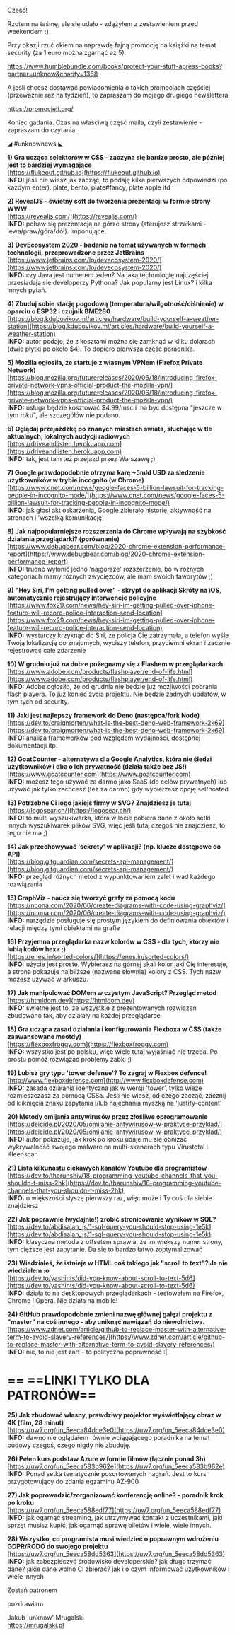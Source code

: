 Cześć!

Rzutem na taśmę, ale się udało - zdążyłem z zestawieniem przed weekendem :)

 

Przy okazji rzuć okiem na naprawdę fajną promocję na książki na temat security (za 1 euro można zgarnąć aż 5).

https://www.humblebundle.com/books/protect-your-stuff-apress-books?partner=unknow&charity=1368

 

A jeśli chcesz dostawać powiadomienia o takich promocjach częściej (przeważnie raz na tydzień), to zapraszam do mojego drugiego newslettera.

https://promocjeit.org/

 

Koniec gadania. Czas na właściwą część maila, czyli zestawienie - zapraszam do czytania.

 

◢ #unknownews ◣


**1) Gra ucząca selektorów w CSS - zaczyna się bardzo prosto, ale później jest to bardziej wymagające**  
[https://flukeout.github.io](https://flukeout.github.io)  
**INFO:** jeśli nie wiesz jak zacząć, to podaję kilka pierwszych odpowiedzi (po każdym enter): plate, bento, plate#fancy, plate apple itd  


**2) RevealJS - świetny soft do tworzenia prezentacji w formie strony WWW**  
[https://revealjs.com/](https://revealjs.com/)  
**INFO:** pobaw się prezentacją na górze strony (sterujesz strzałkami - lewa/praw/góra/dół). Imponujące.  


**3) DevEcosystem 2020 - badanie na temat używanych w formach technologii, przeprowadzone przez JetBrains**  
[https://www.jetbrains.com/lp/devecosystem-2020/](https://www.jetbrains.com/lp/devecosystem-2020/)  
**INFO:** czy Java jest numerem jeden? Na jaką technologię najczęściej przesiadają się developerzy Pythona? Jak popularny jest Linux? i kilka innych pytań.  


**4) Zbuduj sobie stację pogodową (temperatura/wilgotność/ciśnienie) w oparciu o ESP32 i czujnik BME280**  
[https://blog.kdubovikov.ml/articles/hardware/build-yourself-a-weather-station](https://blog.kdubovikov.ml/articles/hardware/build-yourself-a-weather-station)  
**INFO:** autor podaje, że z kosztami można się zamknąć w kilku dolarach (dwie płytki po około $4). To dopiero pierwsza część poradnika.  


**5) Mozilla ogłosiła, że startuje z własnym VPNem (Firefox Private Network)**  
[https://blog.mozilla.org/futurereleases/2020/06/18/introducing-firefox-private-network-vpns-official-product-the-mozilla-vpn/](https://blog.mozilla.org/futurereleases/2020/06/18/introducing-firefox-private-network-vpns-official-product-the-mozilla-vpn/)  
**INFO:** usługa będzie kosztować $4.99/msc i ma być dostępna "jeszcze w tym roku", ale szczegółów nie podano.  


**6) Oglądaj przejażdżkę po znanych miastach świata, słuchając w tle aktualnych, lokalnych audycji radiowych**  
[https://driveandlisten.herokuapp.com](https://driveandlisten.herokuapp.com)  
**INFO:** tak, jest tam też przejazd przez Warszawę ;)  


**7) Google prawdopodobnie otrzyma karę ~5mld USD za śledzenie użytkowników w trybie incognito (w Chrome)**  
[https://www.cnet.com/news/google-faces-5-billion-lawsuit-for-tracking-people-in-incognito-mode/](https://www.cnet.com/news/google-faces-5-billion-lawsuit-for-tracking-people-in-incognito-mode/)  
**INFO:** jak głosi akt oskarżenia, Google zbierało historię, aktywność na stronach i 'wszelką komunikację'  


**8) Jak najpopularniejsze rozszerzenia do Chrome wpływają na szybkość działania przeglądarki? (porównanie)**  
[https://www.debugbear.com/blog/2020-chrome-extension-performance-report](https://www.debugbear.com/blog/2020-chrome-extension-performance-report)  
**INFO:** trudno wyłonić jedno 'najgorsze' rozszerzenie, bo w różnych kategoriach mamy różnych zwycięzców, ale mam swoich faworytów ;)  


**9) "Hey Siri, I&rsquo;m getting pulled over" - skrypt do aplikacji Skróty na iOS, automatycznie rejestrujący interwencje policyjne**  
[https://www.fox29.com/news/hey-siri-im-getting-pulled-over-iphone-feature-will-record-police-interaction-send-location](https://www.fox29.com/news/hey-siri-im-getting-pulled-over-iphone-feature-will-record-police-interaction-send-location)  
**INFO:** wystarczy krzyknąć do Siri, że policja Cię zatrzymała, a telefon wyśle Twoją lokalizację do znajomych, wyciszy telefon, przyciemni ekran i zacznie rejestrować całe zdarzenie  


**10) W grudniu już na dobre pożegnamy się z Flashem w przeglądarkach**  
[https://www.adobe.com/products/flashplayer/end-of-life.html](https://www.adobe.com/products/flashplayer/end-of-life.html)  
**INFO:** Adobe ogłosiło, że od grudnia nie będzie już możliwości pobrania flash playera. To już koniec życia projektu. Nie będzie żadnych updatów, w tym tych od security.  


**11) Jaki jest najlepszy framework do Deno (następca/fork Node)**  
[https://dev.to/craigmorten/what-is-the-best-deno-web-framework-2k69](https://dev.to/craigmorten/what-is-the-best-deno-web-framework-2k69)  
**INFO:** analiza frameworków pod względem wydajności, dostępnej dokumentacji itp.  


**12) GoatCounter - alternatywa dla Google Analytics, która nie śledzi użytkowników i dba o ich prywatność (działa także bez JS!)**  
[https://www.goatcounter.com](https://www.goatcounter.com)  
**INFO:** możesz tego używać za darmo jako SaaS (do celów prywatnych) lub używać jak tylko zechcesz (też za darmo) gdy wybierzesz opcję selfhosted  


**13) Potrzebne Ci logo jakiejś firmy w SVG? Znajdziesz je tutaj**  
[https://logosear.ch/](https://logosear.ch/)  
**INFO:** to multi wyszukiwarka, która w locie pobiera dane z około setki innych wyszukiwarek plików SVG, więc jeśli tutaj czegoś nie znajdziesz, to tego nie ma ;)  


**14) Jak przechowywać 'sekrety' w aplikacji? (np. klucze dostępowe do API)**  
[https://blog.gitguardian.com/secrets-api-management/](https://blog.gitguardian.com/secrets-api-management/)  
**INFO:** przegląd różnych metod z wypunktowaniem zalet i wad każdego rozwiązania  


**15) GraphViz - naucz się tworzyć grafy za pomocą kodu**  
[https://ncona.com/2020/06/create-diagrams-with-code-using-graphviz/](https://ncona.com/2020/06/create-diagrams-with-code-using-graphviz/)  
**INFO:** narzędzie posługuje się prostym językiem do definiowania obiektów i relacji między tymi obiektami na grafie  


**16) Przyjemna przeglądarka nazw kolorów w CSS - dla tych, którzy nie lubią kodów hexa ;)**  
[https://enes.in/sorted-colors/](https://enes.in/sorted-colors/)  
**INFO:** użycie jest proste. Wybierasz na górnej skali kolor jaki Cię interesuje, a strona pokazuje najbliższe (nazwane słownie) kolory z CSS. Tych nazw możesz używać w arkuszu.  


**17) Jak manipulować DOMem w czystym JavaScript? Przegląd metod**  
[https://htmldom.dev](https://htmldom.dev)  
**INFO:** świetne jest to, że wszystkie z prezentowanych rozwiązań zbudowano tak, aby działały na każdej przeglądarce  


**18) Gra ucząca zasad działania i konfigurowania Flexboxa w CSS (także zaawansowane meotdy)**  
[https://flexboxfroggy.com](https://flexboxfroggy.com)  
**INFO:** wszystko jest po polsku, więc wiele tutaj wyjaśniać nie trzeba. Po prostu pomóż rozwiązać problemy żabki ;)  


**19) Lubisz gry typu 'tower defense'? To zagraj w Flexbox defence!**  
[http://www.flexboxdefense.com](http://www.flexboxdefense.com)  
**INFO:** zasada działania identyczna jak w wersji 'tower', tylko wieże rozmieszczasz za pomocą CSSa. Jeśli nie wiesz, od czego zacząć, zacznij od kliknięcia znaku zapytania i/lub najechania myszką na 'justify-content'  


**20) Metody omijania antywirusów przez złośliwe oprogramowanie**  
[https://deicide.pl/2020/05/omijanie-antywirusow-w-praktyce-przyklad/](https://deicide.pl/2020/05/omijanie-antywirusow-w-praktyce-przyklad/)  
**INFO:** autor pokazuje, jak krok po kroku udaje mu się obniżać wykrywalność swojego malware na multi-skanerach typu Virustotal i Kleenscan  


**21) Lista kilkunastu ciekawych kanałów Youtube dla programistów**  
[https://dev.to/tharunshiv/18-programming-youtube-channels-that-you-shouldn-t-miss-2hk](https://dev.to/tharunshiv/18-programming-youtube-channels-that-you-shouldn-t-miss-2hk)  
**INFO:** o większości słyszę pierwszy raz, więc może i Ty coś dla siebie znajdziesz  


**22) Jak poprawnie (wydajnie!) zrobić stronicowanie wyników w SQL?**  
[https://dev.to/abdisalan_js/1-sql-query-you-should-stop-using-1e5k](https://dev.to/abdisalan_js/1-sql-query-you-should-stop-using-1e5k)  
**INFO:** klasyczna metoda z offsetem sprawia, że im większy numer strony, tym cięższe jest zapytanie. Da się to bardzo łatwo zoptymalizować  


**23) Wiedziałeś, że istnieje w HTML coś takiego jak "scroll to text"? Ja nie wiedziałem :o**  
[https://dev.to/yashints/did-you-know-about-scroll-to-text-5d6](https://dev.to/yashints/did-you-know-about-scroll-to-text-5d6)  
**INFO:** działa to na desktopowych przeglądarkach - testowałem na Firefox, Chrome i Opera. Nie działa na mobile!  


**24) GitHub prawdopodobnie zmieni nazwę głównej gałęzi projektu z "master" na coś innego - aby uniknąć nawiązań do niewolnictwa.**  
[https://www.zdnet.com/article/github-to-replace-master-with-alternative-term-to-avoid-slavery-references/](https://www.zdnet.com/article/github-to-replace-master-with-alternative-term-to-avoid-slavery-references/)  
**INFO:** nie, to nie jest żart - to polityczna poprawność :|  


== **==LINKI TYLKO DLA PATRONÓW==**
 ==

**25) Jak zbudować własny, prawdziwy projektor wyświetlający obraz w 4K (film, 28 minut)**  
[https://uw7.org/un_5eeca84dce3e0](https://uw7.org/un_5eeca84dce3e0)  
**INFO:** dawno nie oglądałem równie wciągającego poradnika na temat budowy czegoś, czego nigdy nie zbuduję.  


**26) Pełen kurs podstaw Azure w formie filmów (łącznie ponad 3h)**  
[https://uw7.org/un_5eeca583b962e](https://uw7.org/un_5eeca583b962e)  
**INFO:** Ponad setka tematycznie posortowanych nagrań. Jest to kurs przygotowujący do zdania egzaminu AZ-900  


**27) Jak poprowadzić/zorganizować konferencję online? - poradnik krok po kroku**  
[https://uw7.org/un_5eeca588edf77](https://uw7.org/un_5eeca588edf77)  
**INFO:** jak ogarnąć streaming, jak utrzymywać kontakt z uczestnikami, jaki sprzęt musisz kupić, jak ogarnąć sprawę biletów i wiele, wiele innych.  


**28) Wszystko, co programista musi wiedzieć o poprawnym wdrożeniu GDPR/RODO do swojego projektu**  
[https://uw7.org/un_5eeca58dd5363](https://uw7.org/un_5eeca58dd5363)  
**INFO:** jak zabezpieczyć środowisko developerskie? jak długo trzymać dane? jakie dane wolno Ci zbierać? jak i o czym informować użytkowników i wiele innych  


 

Zostań patronem

 
pozdrawiam

Jakub 'unknow' Mrugalski  
https://mrugalski.pl